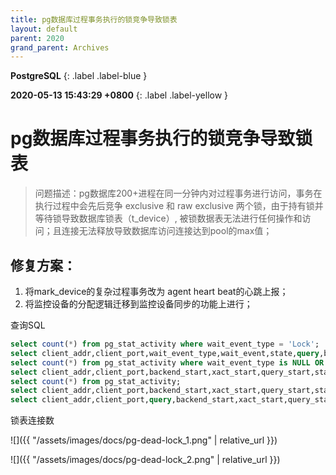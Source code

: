 ```yaml
---
title: pg数据库过程事务执行的锁竞争导致锁表
layout: default
parent: 2020
grand_parent: Archives
---
```


**PostgreSQL**
{: .label .label-blue }

**2020-05-13 15:43:29 +0800**
{: .label .label-yellow }


# pg数据库过程事务执行的锁竞争导致锁表

> 问题描述：pg数据库200+进程在同一分钟内对过程事务进行访问，事务在执行过程中会先后竞争 exclusive 和 raw exclusive 两个锁，由于持有锁并等待锁导致数据库锁表（t_device）, 被锁数据表无法进行任何操作和访问；且连接无法释放导致数据库访问连接达到pool的max值；



## 修复方案：

1.	将mark_device的复杂过程事务改为 agent heart beat的心跳上报；
2.	将监控设备的分配逻辑迁移到监控设备同步的功能上进行；

查询SQL

```sql
select count(*) from pg_stat_activity where wait_event_type = 'Lock';
select client_addr,client_port,wait_event_type,wait_event,state,query,backend_start,xact_start,query_start,state_change from pg_stat_activity where wait_event_type = 'Lock';
select count(*) from pg_stat_activity where wait_event_type is NULL OR wait_event_type = 'Lock';
select client_addr,client_port,backend_start,xact_start,query_start,state_change,wait_event_type,wait_event,state,query from pg_stat_activity where wait_event_type is NULL OR wait_event_type = 'Lock';
select count(*) from pg_stat_activity;
select client_addr,client_port,backend_start,xact_start,query_start,state_change,wait_event_type,wait_event,state,query from pg_stat_activity;
select client_addr,client_port,query,backend_start,xact_start,query_start,state_change,wait_event_type,wait_event,state from pg_stat_activity WHERE query NOT LIKE '%mark_device%';
```




锁表连接数

![]({{ "/assets/images/docs/pg-dead-lock_1.png" | relative_url }})

![]({{ "/assets/images/docs/pg-dead-lock_2.png" | relative_url }})